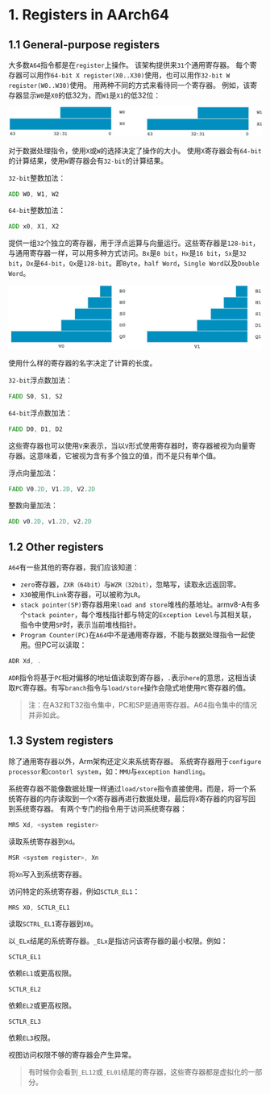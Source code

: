 # 1. Registers in AArch64

## 1.1 General-purpose registers

大多数`A64`指令都是在`register`上操作。
该架构提供来`31`个通用寄存器。
每个寄存器可以用作`64-bit X register(X0..X30)`使用，也可以用作`32-bit W register(W0..W30)`使用。
用两种不同的方式来看待同一个寄存器。
例如，该寄存器显示`W0`是`X0`的低32为，而`W1`是`X1`的低32位：

![image](./Images/0x1.png)

对于数据处理指令，使用`X`或`W`的选择决定了操作的大小。
使用`X`寄存器会有`64-bit`的计算结果，使用`W`寄存器会有`32-bit`的计算结果。

`32-bit`整数加法：
```asm
ADD W0, W1, W2
```
`64-bit`整数加法：
```asm
ADD x0, X1, X2
```

提供一组`32`个独立的寄存器，用于浮点运算与向量运行。这些寄存器是`128-bit`，与通用寄存器一样，可以用多种方式访问。`Bx`是`8 bit`，`Hx`是`16 bit`，`Sx`是`32 bit`，`Dx`是`64-bit`，`Qx`是`128-bit`。即`Byte`，`half Word`，`Single Word`以及`Double Word`。

![image](./Images/0x2.png)

使用什么样的寄存器的名字决定了计算的长度。

`32-bit`浮点数加法：
```asm
FADD S0, S1, S2
```
`64-bit`浮点数加法：
```asm
FADD D0, D1, D2
```

这些寄存器也可以使用`V`来表示，当以`V`形式使用寄存器时，寄存器被视为向量寄存器。这意味着，它被视为含有多个独立的值，而不是只有单个值。


浮点向量加法：
```asm
FADD V0.2D, V1.2D, V2.2D
```
整数向量加法：
```asm
ADD v0.2D, v1.2D, v2.2D
```

## 1.2 Other registers

`A64`有一些其他的寄存器，我们应该知道：
- `zero`寄存器，`ZXR（64bit）`与`WZR（32bit）`，忽略写，读取永远返回零。
- `X30`被用作`Link`寄存器，可以被称为`LR`。
- `stack pointer(SP)`寄存器用来`load and store`堆栈的基地址。armv8-A有多个`stack pointer`，每个堆栈指针都与特定的`Exception Level`与其相关联，指令中使用`SP`时，表示当前堆栈指针。
- `Program Counter(PC)`在`A64`中不是通用寄存器，不能与数据处理指令一起使用。但PC可以读取：
```asm
ADR Xd, .
```

`ADR`指令将基于`PC`相对偏移的地址值读取到寄存器，`.`表示`here`的意思，这相当读取`PC`寄存器。有写`branch`指令与`load/store`操作会隐式地使用`PC`寄存器的值。

> 注：在A32和T32指令集中，PC和SP是通用寄存器。A64指令集中的情况并非如此。

## 1.3 System registers

除了通用寄存器以外，Arm架构还定义来系统寄存器。
系统寄存器用于`configure processor`和`contorl system`，如：`MMU`与`exception handling`。

系统寄存器不能像数据处理一样通过`load/store`指令直接使用。而是，将一个系统寄存器的内存读取到一个`X`寄存器再进行数据处理，最后将`X`寄存器的内容写回到系统寄存器。
有两个专门的指令用于访问系统寄存器：
```asm
MRS Xd, <system register>
```
读取系统寄存器到`Xd`。
```asm
MSR <system register>, Xn
```
将`Xn`写入到系统寄存器。

访问特定的系统寄存器，例如`SCTLR_EL1`：
```asm
MRS X0, SCTLR_EL1
```
读取`SCTRL_EL1`寄存器到`X0`。

以`_ELx`结尾的系统寄存器。`_ELx`是指访问该寄存器的最小权限。例如：
```
SCTLR_EL1
```
依赖`EL1`或更高权限。
```
SCTLR_EL2
```
依赖`EL2`或更高权限。
```
SCTLR_EL3
```
依赖`EL3`权限。

视图访问权限不够的寄存器会产生异常。

> 有时候你会看到`_EL12`或`_EL01`结尾的寄存器，这些寄存器都是虚拟化的一部分。